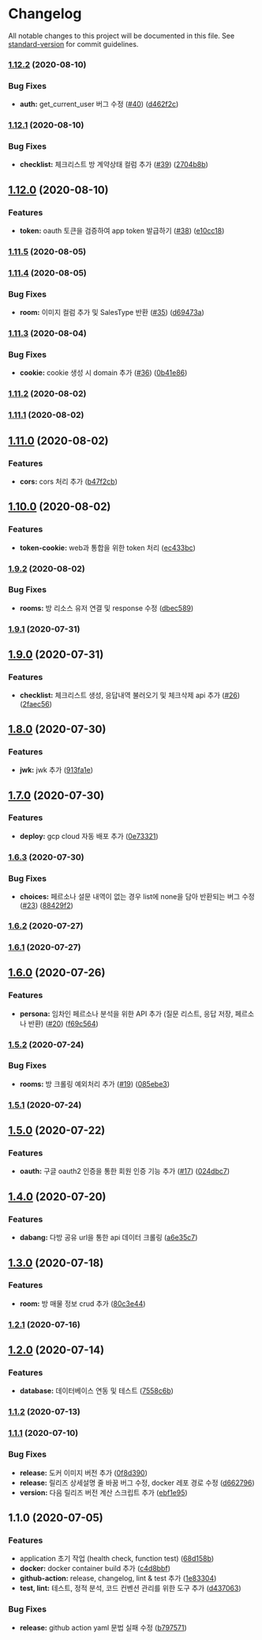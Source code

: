 # Changelog

All notable changes to this project will be documented in this file. See [standard-version](https://github.com/conventional-changelog/standard-version) for commit guidelines.

### [1.12.2](https://github.com/Nexters/landlords-server/compare/v1.12.1...v1.12.2) (2020-08-10)


### Bug Fixes

* **auth:** get_current_user 버그 수정 ([#40](https://github.com/Nexters/landlords-server/issues/40)) ([d462f2c](https://github.com/Nexters/landlords-server/commit/d462f2cb18e3d6ec45a169875089eeadfc0b33e9))

### [1.12.1](https://github.com/Nexters/landlords-server/compare/v1.12.0...v1.12.1) (2020-08-10)


### Bug Fixes

* **checklist:** 체크리스트 방 계약상태 컬럼 추가 ([#39](https://github.com/Nexters/landlords-server/issues/39)) ([2704b8b](https://github.com/Nexters/landlords-server/commit/2704b8bcb0bd7c9c771c5062c7d52c550119eafc))

## [1.12.0](https://github.com/Nexters/landlords-server/compare/v1.11.5...v1.12.0) (2020-08-10)


### Features

* **token:** oauth 토큰을 검증하여 app token 발급하기 ([#38](https://github.com/Nexters/landlords-server/issues/38)) ([e10cc18](https://github.com/Nexters/landlords-server/commit/e10cc18467cce2e1e8f51c528e8c758738402401))

### [1.11.5](https://github.com/Nexters/landlords-server/compare/v1.11.4...v1.11.5) (2020-08-05)

### [1.11.4](https://github.com/Nexters/landlords-server/compare/v1.11.3...v1.11.4) (2020-08-05)


### Bug Fixes

* **room:** 이미지 컬럼 추가 및 SalesType 반환 ([#35](https://github.com/Nexters/landlords-server/issues/35)) ([d69473a](https://github.com/Nexters/landlords-server/commit/d69473a8c0eee26aa3310d0e446d6191f74d65f3))

### [1.11.3](https://github.com/Nexters/landlords-server/compare/v1.11.2...v1.11.3) (2020-08-04)


### Bug Fixes

* **cookie:** cookie 생성 시 domain 추가 ([#36](https://github.com/Nexters/landlords-server/issues/36)) ([0b41e86](https://github.com/Nexters/landlords-server/commit/0b41e86bc85ed58abc995f3d2e33d03f1ef5ee8b))

### [1.11.2](https://github.com/Nexters/landlords-server/compare/v1.11.1...v1.11.2) (2020-08-02)

### [1.11.1](https://github.com/Nexters/landlords-server/compare/v1.11.0...v1.11.1) (2020-08-02)

## [1.11.0](https://github.com/Nexters/landlords-server/compare/v1.10.0...v1.11.0) (2020-08-02)


### Features

* **cors:** cors 처리 추가 ([b47f2cb](https://github.com/Nexters/landlords-server/commit/b47f2cb8b801cefb8da54bac963d86857a4d3f1b))

## [1.10.0](https://github.com/Nexters/landlords-server/compare/v1.9.2...v1.10.0) (2020-08-02)


### Features

* **token-cookie:** web과 통합을 위한 token 처리 ([ec433bc](https://github.com/Nexters/landlords-server/commit/ec433bce5ac9e68ac97980c5146d843b30252866))

### [1.9.2](https://github.com/Nexters/landlords-server/compare/v1.9.1...v1.9.2) (2020-08-02)


### Bug Fixes

* **rooms:** 방 리소스 유저 연결 및 response 수정 ([dbec589](https://github.com/Nexters/landlords-server/commit/dbec5898d46993d23c84dca2435ab4cfa57c925f))

### [1.9.1](https://github.com/Nexters/landlords-server/compare/v1.9.0...v1.9.1) (2020-07-31)

## [1.9.0](https://github.com/Nexters/landlords-server/compare/v1.8.0...v1.9.0) (2020-07-31)


### Features

* **checklist:** 체크리스트 생성, 응답내역 불러오기 및 체크삭제 api 추가 ([#26](https://github.com/Nexters/landlords-server/issues/26)) ([2faec56](https://github.com/Nexters/landlords-server/commit/2faec561d1678bf3c510bd7942482a92941ff956))

## [1.8.0](https://github.com/Nexters/landlords-server/compare/v1.7.0...v1.8.0) (2020-07-30)


### Features

* **jwk:** jwk 추가 ([913fa1e](https://github.com/Nexters/landlords-server/commit/913fa1e7b7dc79df94826197fc4da6c10d9bf6cf))

## [1.7.0](https://github.com/Nexters/landlords-server/compare/v1.6.3...v1.7.0) (2020-07-30)


### Features

* **deploy:** gcp cloud 자동 배포 추가 ([0e73321](https://github.com/Nexters/landlords-server/commit/0e7332102b89328e02ba0d27755a0b349e90d993))

### [1.6.3](https://github.com/Nexters/landlords-server/compare/v1.6.2...v1.6.3) (2020-07-30)


### Bug Fixes

* **choices:** 페르소나 설문 내역이 없는 경우 list에 none을 담아 반환되는 버그 수정 ([#23](https://github.com/Nexters/landlords-server/issues/23)) ([88429f2](https://github.com/Nexters/landlords-server/commit/88429f2178155a057c61c4acc73ca28f3a6db954))

### [1.6.2](https://github.com/Nexters/landlords-server/compare/v1.6.1...v1.6.2) (2020-07-27)

### [1.6.1](https://github.com/Nexters/landlords-server/compare/v1.6.0...v1.6.1) (2020-07-27)

## [1.6.0](https://github.com/Nexters/landlords-server/compare/v1.5.2...v1.6.0) (2020-07-26)


### Features

* **persona:** 임차인 페르소나 분석을 위한 API 추가 (질문 리스트, 응답 저장, 페르소나 반환) ([#20](https://github.com/Nexters/landlords-server/issues/20)) ([f69c564](https://github.com/Nexters/landlords-server/commit/f69c56487ffb9f161990286e30bdf80b2de4fc9b))

### [1.5.2](https://github.com/Nexters/landlords-server/compare/v1.5.1...v1.5.2) (2020-07-24)


### Bug Fixes

* **rooms:** 방 크롤링 예외처리 추가 ([#19](https://github.com/Nexters/landlords-server/issues/19)) ([085ebe3](https://github.com/Nexters/landlords-server/commit/085ebe38b3b49e9cc15095007f12a7de50a79eea))

### [1.5.1](https://github.com/Nexters/landlords-server/compare/v1.5.0...v1.5.1) (2020-07-24)

## [1.5.0](https://github.com/Nexters/landlords-server/compare/v1.4.0...v1.5.0) (2020-07-22)


### Features

* **oauth:** 구글 oauth2 인증을 통한 회원 인증 기능 추가 ([#17](https://github.com/Nexters/landlords-server/issues/17)) ([024dbc7](https://github.com/Nexters/landlords-server/commit/024dbc7d0c2c9bc1ff8a3b9533b138fd02e60f36))

## [1.4.0](https://github.com/Nexters/landlords-server/compare/v1.3.0...v1.4.0) (2020-07-20)


### Features

* **dabang:** 다방 공유 url을 통한 api 데이터 크롤링 ([a6e35c7](https://github.com/Nexters/landlords-server/commit/a6e35c7cd24840214892c14f555ee02a79e7e7aa))

## [1.3.0](https://github.com/Nexters/landlords-server/compare/v1.2.1...v1.3.0) (2020-07-18)


### Features

* **room:** 방 매물 정보 crud 추가 ([80c3e44](https://github.com/Nexters/landlords-server/commit/80c3e4402c0091aa392021175b4daa265761392f))

### [1.2.1](https://github.com/Nexters/landlords-server/compare/v1.2.0...v1.2.1) (2020-07-16)

## [1.2.0](https://github.com/Nexters/landlords-server/compare/v1.1.2...v1.2.0) (2020-07-14)


### Features

* **database:** 데이터베이스 연동 및 테스트 ([7558c6b](https://github.com/Nexters/landlords-server/commit/7558c6b8b36d873e5e739a8a254e39f92508d7fe))

### [1.1.2](https://github.com/Nexters/landlords-server/compare/v1.1.1...v1.1.2) (2020-07-13)

### [1.1.1](https://github.com/Nexters/landlords-server/compare/v1.1.0...v1.1.1) (2020-07-10)


### Bug Fixes

* **release:** 도커 이미지 버전 추가 ([0f8d390](https://github.com/Nexters/landlords-server/commit/0f8d39011e232cdbe32846d86043da760aea7f6a))
* **release:** 릴리즈 상세설명 줄 바꿈 버그 수정, docker 레포 경로 수정 ([d662796](https://github.com/Nexters/landlords-server/commit/d662796035f6adda89f6a9ac7673d1baa9783776))
* **version:** 다음 릴리즈 버전 계산 스크립트 추가 ([ebf1e95](https://github.com/Nexters/landlords-server/commit/ebf1e95a0e9cb19355ee10aa828d773a3c6036cc))

## 1.1.0 (2020-07-05)


### Features

* application 초기 작업 (health check, function test) ([68d158b](https://github.com/Nexters/landlords-server/commit/68d158b76f8313da75b17b57d29411a51313de8c))
* **docker:** docker container build  추가 ([c4d8bbf](https://github.com/Nexters/landlords-server/commit/c4d8bbf46ee9c1d0c3aec4860ef27b29c9cba905))
* **github-action:** release, changelog, lint & test 추가 ([1e83304](https://github.com/Nexters/landlords-server/commit/1e83304eee371a3b8ce6561ea74602dbf0a6f85b))
* **test, lint:** 테스트, 정적 분석, 코드 컨벤션 관리를 위한 도구 추가 ([d437063](https://github.com/Nexters/landlords-server/commit/d4370639b7406fc745d390fd19fd5376510c7e21))


### Bug Fixes

* **release:** github action yaml 문법 실패 수정 ([b797571](https://github.com/Nexters/landlords-server/commit/b797571578a23876c0e3337d343f42df6a0efac3))
